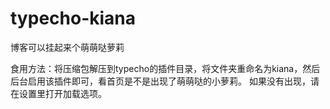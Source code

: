 # typecho-kiana
博客可以挂起来个萌萌哒萝莉

食用方法：将压缩包解压到typecho的插件目录，将文件夹重命名为kiana，然后后台启用该插件即可，看首页是不是出现了萌萌哒的小萝莉。
如果没有出现，请在设置里打开加载选项。


